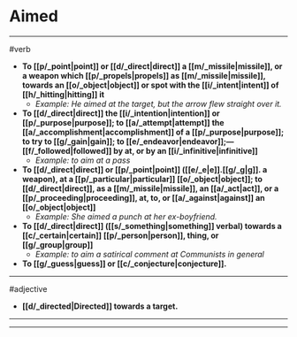 # Aimed
---
#verb
- **To [[p/_point|point]] or [[d/_direct|direct]] a [[m/_missile|missile]], or a weapon which [[p/_propels|propels]] as [[m/_missile|missile]], towards an [[o/_object|object]] or spot with the [[i/_intent|intent]] of [[h/_hitting|hitting]] it**
	- _Example: He aimed at the target, but the arrow flew straight over it._
- **To [[d/_direct|direct]] the [[i/_intention|intention]] or [[p/_purpose|purpose]]; to [[a/_attempt|attempt]] the [[a/_accomplishment|accomplishment]] of a [[p/_purpose|purpose]]; to try to [[g/_gain|gain]]; to [[e/_endeavor|endeavor]];—[[f/_followed|followed]] by at, or by an [[i/_infinitive|infinitive]]**
	- _Example: to aim at a pass_
- **To [[d/_direct|direct]] or [[p/_point|point]] ([[e/_e|e]].[[g/_g|g]]. a weapon), at a [[p/_particular|particular]] [[o/_object|object]]; to [[d/_direct|direct]], as a [[m/_missile|missile]], an [[a/_act|act]], or a [[p/_proceeding|proceeding]], at, to, or [[a/_against|against]] an [[o/_object|object]]**
	- _Example: She aimed a punch at her ex-boyfriend._
- **To [[d/_direct|direct]] ([[s/_something|something]] verbal) towards a [[c/_certain|certain]] [[p/_person|person]], thing, or [[g/_group|group]]**
	- _Example: to aim a satirical comment at Communists in general_
- **To [[g/_guess|guess]] or [[c/_conjecture|conjecture]].**
---
#adjective
- **[[d/_directed|Directed]] towards a target.**
---
---
